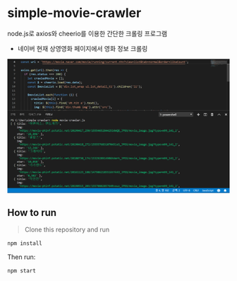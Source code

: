 # simple-movie-crawler

node.js로 axios와 cheerio를 이용한 간단한 크롤링 프로그램
- 네이버 현재 상영영화 페이지에서 영화 정보 크롤링

![simple-crawler](./image/simple-crawler.png)

## How to run

> Clone this repository and run

```bash
npm install
```

Then run:

```bash
npm start
```